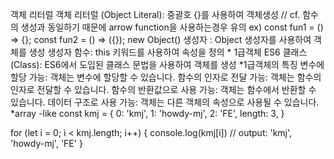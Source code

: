 객체 리터럴
객체 리터럴 (Object Literal): 중괄호 {}를 사용하여 객체생성 // cf. 함수의 생성과 동일하기 때문에 arrow function을 사용하는경우 유의
ex) const fun1 = () => {}; const fun2 = () => ({});
new Object() 생성자 : Object 생성자를 사용하여 객체를 생성
생성자 함수: this 키워드를 사용하여 속성을 정의  * 1급객체
ES6 클래스 (Class): ES6에서 도입된 클래스 문법을 사용하여 객체를 생성
*1급객체의 특징
변수에 할당 가능: 객체는 변수에 할당할 수 있습니다.
함수의 인자로 전달 가능: 객체는 함수의 인자로 전달할 수 있습니다.
함수의 반환값으로 사용 가능: 객체는 함수에서 반환할 수 있습니다.
데이터 구조로 사용 가능: 객체는 다른 객체의 속성으로 사용될 수 있습니다.
*array -like
const kmj = {
  0: 'kmj',
  1: 'howdy-mj',
  2: 'FE',
  length: 3,
}

for (let i = 0; i < kmj.length; i++) {
  console.log(kmj[i]) // output: 'kmj', 'howdy-mj', 'FE'
}